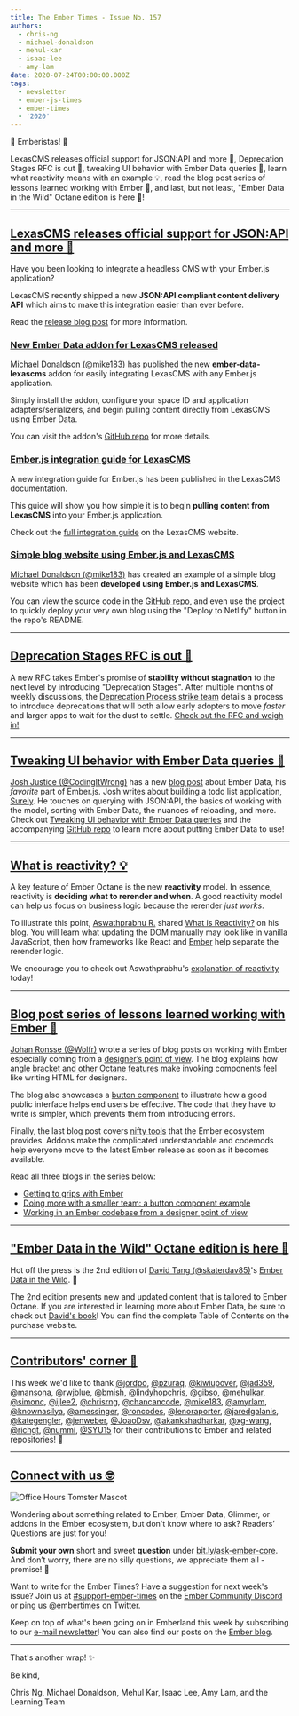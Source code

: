 ```yaml
---
title: The Ember Times - Issue No. 157
authors:
  - chris-ng
  - michael-donaldson
  - mehul-kar
  - isaac-lee
  - amy-lam
date: 2020-07-24T00:00:00.000Z
tags:
  - newsletter
  - ember-js-times
  - ember-times
  - '2020'
---
```



👋 Emberistas! 🐹

LexasCMS releases official support for JSON:API and more 🎉,
Deprecation Stages RFC is out 🚀,
tweaking UI behavior with Ember Data queries 📝,
learn what reactivity means with an example 💡,
read the blog post series of lessons learned working with Ember 📔,
and last, but not least, "Ember Data in the Wild" Octane edition is here 📣!

<!-- READMORE -->

---

## [LexasCMS releases official support for JSON:API and more 🎉](https://www.lexascms.com/blog/introducing-the-jsonapi-content-delivery-api/)

Have you been looking to integrate a headless CMS with your Ember.js application?

LexasCMS recently shipped a new **JSON:API compliant content delivery API** which aims to make this integration easier than ever before.

Read the [release blog post](https://www.lexascms.com/blog/introducing-the-jsonapi-content-delivery-api/) for more information.

### [New Ember Data addon for LexasCMS released](https://github.com/LexasCMS/ember-data-lexascms)

<!--alex ignore easy-->
[Michael Donaldson (@mike183)](https://www.github.com/mike183) has published the new **ember-data-lexascms** addon for easily integrating LexasCMS with any Ember.js application.

Simply install the addon, configure your space ID and application adapters/serializers, and begin pulling content directly from LexasCMS using Ember Data.

You can visit the addon's [GitHub repo](https://github.com/LexasCMS/ember-data-lexascms) for more details.

### [Ember.js integration guide for LexasCMS](https://www.lexascms.com/docs/integrations/ember-js/)

A new integration guide for Ember.js has been published in the LexasCMS documentation.

This guide will show you how simple it is to begin **pulling content from LexasCMS** into your Ember.js application.

Check out the [full integration guide](https://www.lexascms.com/docs/integrations/ember-js/) on the LexasCMS website.

### [Simple blog website using Ember.js and LexasCMS](https://github.com/LexasCMS/example-ember-blog)

[Michael Donaldson (@mike183)](https://www.github.com/mike183) has created an example of a simple blog website which has been **developed using Ember.js and LexasCMS**.

You can view the source code in the [GitHub repo](https://github.com/LexasCMS/example-ember-blog), and even use the project to quickly deploy your very own blog using the "Deploy to Netlify" button in the repo's README.

---

## [Deprecation Stages RFC is out 🚀](https://github.com/emberjs/rfcs/pull/649)

A new RFC takes Ember's promise of **stability without stagnation** to the next level
by introducing "Deprecation Stages". After multiple months of weekly discussions,
the [Deprecation Process strike team](https://discord.com/channels/480462759797063690/690649313457602651) details a process to introduce deprecations
that will both allow early adopters to move <span style="font-style: italic;">faster</span> and larger apps to wait for the
dust to settle. [Check out the RFC and weigh in!](https://github.com/emberjs/rfcs/pull/649)

---

## [Tweaking UI behavior with Ember Data queries 📝](https://codingitwrong.com/2020/06/23/ember-list.html)

[Josh Justice (@CodingItWrong)](https://github.com/codingitwrong) has a new [blog post](https://codingitwrong.com/2020/06/23/ember-list.html) about Ember Data, his <span style="font-style: italic;">favorite</span> part of Ember.js. Josh writes about building a todo list application, [Surely](https://github.com/CodingItWrong/surely-ember). He touches on querying with JSON:API, the basics of working with the model, sorting with Ember Data, the nuances of reloading, and more. Check out [Tweaking UI behavior with Ember Data queries](https://codingitwrong.com/2020/06/23/ember-list.html) and the accompanying [GitHub repo](https://github.com/CodingItWrong/surely-ember) to learn more about putting Ember Data to use! 

---

## [What is reactivity? 💡](https://dev.to/theaswathprabhu/what-is-reactivity-116f)

<!-- alex ignore just -->
A key feature of Ember Octane is the new **reactivity** model. In essence, reactivity is **deciding what to rerender and when**. A good reactivity model can help us focus on business logic because the rerender <span style="font-style: italic;">just works</span>.

To illustrate this point, [Aswathprabhu R.](https://dev.to/theaswathprabhu) shared [What is Reactivity?](https://dev.to/theaswathprabhu/what-is-reactivity-116f) on his blog. You will learn what updating the DOM manually may look like in vanilla JavaScript, then how frameworks like React and [Ember](https://guides.emberjs.com/release/in-depth-topics/autotracking-in-depth/) help separate the rerender logic.

We encourage you to check out Aswathprabhu's [explanation of reactivity](https://dev.to/theaswathprabhu/what-is-reactivity-116f) today!

---

## [Blog post series of lessons learned working with Ember 📔](https://mono.company/frontend/getting-to-grips-with-ember/)

[Johan Ronsse (@Wolfr)](https://github.com/Wolfr) wrote a series of blog posts on working with Ember especially coming from a [designer’s point of view](https://mono.company/frontend/working-within-ember-designer-point-of-view/). The blog explains how [angle bracket and other Octane features](https://mono.company/frontend/getting-to-grips-with-ember/) make invoking components feel like writing HTML for designers.

The blog also showcases a [button component](https://mono.company/frontend/doing-more-with-a-smaller-team-an-ember-octane-example/) to illustrate how a good public interface helps end users be effective. The code that they have to write is simpler, which prevents them from introducing errors.

Finally, the last blog post covers [nifty tools](https://mono.company/frontend/working-within-ember-designer-point-of-view/) that the Ember ecosystem provides. Addons make the complicated understandable and codemods help everyone move to the latest Ember release as soon as it becomes available.

Read all three blogs in the series below:

- [Getting to grips with Ember](https://mono.company/frontend/getting-to-grips-with-ember/)
- [Doing more with a smaller team: a button component example](https://mono.company/frontend/doing-more-with-a-smaller-team-an-ember-octane-example/)
- [Working in an Ember codebase from a designer point of view](https://mono.company/frontend/working-within-ember-designer-point-of-view/)

---

## ["Ember Data in the Wild" Octane edition is here 📣](https://twitter.com/iamdtang/status/1286705740019716097)

<!-- alex ignore tang -->
Hot off the press is the 2nd edition of [David Tang (@skaterdav85)](https://github.com/skaterdav85)'s [Ember Data in the Wild](https://leanpub.com/emberdatainthewild/c/octane-edition). 🎊

The 2nd edition presents new and updated content that is tailored to Ember Octane. If you are interested in learning more about Ember Data, be sure to check out [David's book](https://leanpub.com/emberdatainthewild/c/octane-edition)! You can find the complete Table of Contents on the purchase website.

---

## [Contributors' corner 👏](https://guides.emberjs.com/release/contributing/repositories/)

<p>This week we'd like to thank <a href="https://github.com/jordpo" target="gh-user">@jordpo</a>, <a href="https://github.com/pzuraq" target="gh-user">@pzuraq</a>, <a href="https://github.com/kiwiupover" target="gh-user">@kiwiupover</a>, <a href="https://github.com/jad359" target="gh-user">@jad359</a>, <a href="https://github.com/mansona" target="gh-user">@mansona</a>, <a href="https://github.com/rwjblue" target="gh-user">@rwjblue</a>, <a href="https://github.com/bmish" target="gh-user">@bmish</a>, <a href="https://github.com/lindyhopchris" target="gh-user">@lindyhopchris</a>, <a href="https://github.com/gibso" target="gh-user">@gibso</a>, <a href="https://github.com/mehulkar" target="gh-user">@mehulkar</a>, <a href="https://github.com/simonc" target="gh-user">@simonc</a>, <a href="https://github.com/ijlee2" target="gh-user">@ijlee2</a>, <a href="https://github.com/chrisrng" target="gh-user">@chrisrng</a>, <a href="https://github.com/chancancode" target="gh-user">@chancancode</a>, <a href="https://github.com/mike183" target="gh-user">@mike183</a>, <a href="https://github.com/amyrlam" target="gh-user">@amyrlam</a>, <a href="https://github.com/knownasilya" target="gh-user">@knownasilya</a>, <a href="https://github.com/amessinger" target="gh-user">@amessinger</a>, <a href="https://github.com/roncodes" target="gh-user">@roncodes</a>, <a href="https://github.com/lenoraporter" target="gh-user">@lenoraporter</a>, <a href="https://github.com/jaredgalanis" target="gh-user">@jaredgalanis</a>, <a href="https://github.com/kategengler" target="gh-user">@kategengler</a>, <a href="https://github.com/jenweber" target="gh-user">@jenweber</a>, <a href="https://github.com/JoaoDsv" target="gh-user">@JoaoDsv</a>, <a href="https://github.com/akankshadharkar" target="gh-user">@akankshadharkar</a>, <a href="https://github.com/xg-wang" target="gh-user">@xg-wang</a>, <a href="https://github.com/richgt" target="gh-user">@richgt</a>, <a href="https://github.com/nummi" target="gh-user">@nummi</a>, <a href="https://github.com/SYU15" target="gh-user">@SYU15</a> for their contributions to Ember and related repositories! 💖</p>

---

## [Connect with us 🤓](https://docs.google.com/forms/d/e/1FAIpQLScqu7Lw_9cIkRtAiXKitgkAo4xX_pV1pdCfMJgIr6Py1V-9Og/viewform)

<div class="blog-row">
  <img class="float-right small transparent padded" alt="Office Hours Tomster Mascot" title="Readers' Questions" src="/images/tomsters/officehours.png" />

  <p>Wondering about something related to Ember, Ember Data, Glimmer, or addons in the Ember ecosystem, but don't know where to ask? Readers’ Questions are just for you!</p>

  <p><strong>Submit your own</strong> short and sweet <strong>question</strong> under <a href="https://bit.ly/ask-ember-core" target="rq">bit.ly/ask-ember-core</a>. And don’t worry, there are no silly questions, we appreciate them all - promise! 🤞</p>

  <p>Want to write for the Ember Times? Have a suggestion for next week's issue? Join us at <a href="https://discordapp.com/channels/480462759797063690/485450546887786506">#support-ember-times</a> on the <a href="https://discordapp.com/invite/zT3asNS">Ember Community Discord</a> or ping us <a href="https://twitter.com/embertimes">@embertimes</a> on Twitter.</p>

  <p>Keep on top of what's been going on in Emberland this week by subscribing to our <a href="https://the-emberjs-times.ongoodbits.com/">e-mail newsletter</a>! You can also find our posts on the <a href="https://emberjs.com/blog/tags/newsletter.html">Ember blog</a>.</p>
</div>

---

That's another wrap! ✨

Be kind,

Chris Ng, Michael Donaldson, Mehul Kar, Isaac Lee, Amy Lam, and the Learning Team
